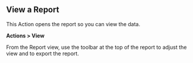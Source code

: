 ## View a Report

This Action opens the report so you can view the data.

**Actions > View**

From the Report view, use the toolbar at the top of the report to adjust the view and to export the report.
